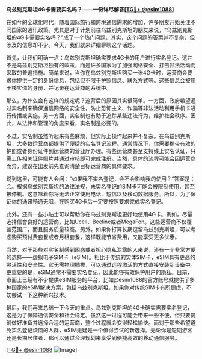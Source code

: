 **乌兹别克斯坦4G卡需要实名吗？——一份详尽解答[[TG💪+ @esim1088](https://t.me/s/esim1088)]**

在如今的全球化时代，随着国际旅行和跨境通信需求的增加，许多朋友开始关注不同国家的通讯政策。尤其是对于计划前往乌兹别克斯坦的朋友来说，“乌兹别克斯坦的4G卡需要实名吗？”成了一个热门问题。其实，这个问题的答案并不复杂，但涉及的信息却不少。今天，我们就来详细聊聊这个话题。

首先，让我们明确一点：乌兹别克斯坦确实要求4G卡的用户进行实名登记。这并不是乌兹别克斯坦独有的政策，而是许多国家为了加强网络安全、打击非法活动而采取的普遍措施。简单来说，当你在乌兹别克斯坦购买一张4G卡时，运营商会要求你提供一定的身份信息，包括但不限于护照信息、联系方式等。这些信息会被用于核实你的身份，并记录在运营商的系统中。

那么，为什么会有这样的规定呢？这背后的原因其实很简单。一方面，政府希望通过实名制来确保通信网络的安全性，防止恐怖主义、诈骗等非法活动利用手机卡进行传播或实施。另一方面，实名制也有助于追踪某些违法行为，维护社会秩序。因此，从法律和管理的角度来看，实名制是必要的。

不过，实名制虽然听起来有些麻烦，但实际上操作起来并不复杂。在乌兹别克斯坦，大多数运营商都提供了便捷的实名登记流程。通常情况下，你需要携带有效的护照或者身份证件到运营商的营业厅办理。有些运营商甚至支持线上实名认证，只需上传相关证件照片并通过审核即可完成注册。当然，具体的流程可能会因运营商而异，建议在出发前先查询清楚目标运营商的具体要求。

说到这里，可能有人会问：“如果我不实名登记，会不会影响我的使用？”答案是：会。根据乌兹别克斯坦的法律法规，未实名登记的SIM卡可能会被限制使用，甚至被停机。这意味着你将无法正常使用电话、短信以及移动数据服务。所以，为了保证你的通讯畅通无阻，在购买4G卡后一定要按照要求完成实名登记。

此外，还有一些小贴士可以帮助你在乌兹别克斯坦更好地使用4G卡。例如，尽量选择信誉良好的运营商，比如Ucell、Beeline或者MegaFon。这些运营商不仅覆盖范围广，而且服务质量较高。另外，如果你打算长期逗留乌兹别克斯坦，可以考虑购买预付费套餐或者月租套餐，这样既能节省费用，又能享受更多优惠。

当然，对于那些对实名制感到困惑或者担心隐私泄露的人来说，还有一个非常方便的选择——虚拟电子SIM卡（eSIM）。相比于传统的实体SIM卡，eSIM具有更高的灵活性和安全性。它无需物理插拔，可以通过远程激活的方式直接安装到设备中。更重要的是，eSIM通常不需要实名登记，因此能够有效保护用户的隐私。目前，市面上已经有不少提供eSIM服务的平台，比如@esim1088的官方账号就提供了多种国家的eSIM解决方案，包括乌兹别克斯坦。如果你对传统SIM卡有所顾虑，不妨尝试一下这种新兴技术。

最后，我们再来总结一下今天的重点。乌兹别克斯坦的4G卡确实需要实名登记，这是为了保障通信安全和社会稳定。虽然这一过程可能会带来一些不便，但只要提前做好准备并选择合适的运营商，整个过程就会变得轻松愉快。而对于那些希望避免实名登记烦恼的人群，eSIM无疑是一个值得尝试的新选择。无论你是短期游客还是长期居住者，都可以通过合理规划来享受到便捷高效的移动通信服务。

[[TG💪+ @esim1088](https://t.me/s/esim1088) ![Image](https://i.postimg.cc/4NQfJmqS/Snipaste-2025-05-13-00-14-12.png)]